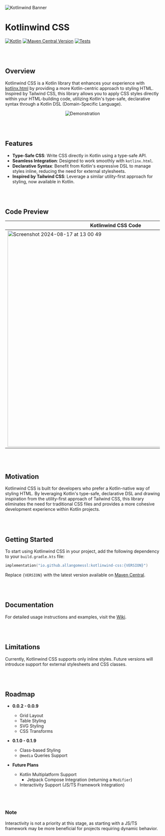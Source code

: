 ![Kotlinwind Banner](https://github.com/user-attachments/assets/5a28c38a-c7a2-4626-b58f-e9f2b1f312b1)

# Kotlinwind CSS

[![Kotlin](https://img.shields.io/badge/Kotlin-1.9.24-blue.svg?style=flat&logo=kotlin)](https://kotlinlang.org)
[![Maven Central Version](https://img.shields.io/maven-central/v/io.github.allangomessl/kotlinwind-css)](https://search.maven.org/artifact/io.github.allangomessl/kotlinwind-css)
[![Tests](https://github.com/allangomessl/kotlinwind-css/actions/workflows/on-push.yml/badge.svg?branch=dev&event=push)](https://github.com/allangomessl/kotlinwind-css/actions/workflows/on-push.yml)

<br/><br/>

## Overview

Kotlinwind CSS is a Kotlin library that enhances your experience with [kotlinx.html](https://github.com/Kotlin/kotlinx.html) by providing a more Kotlin-centric approach to styling HTML. Inspired by Tailwind CSS, this library allows you to apply CSS styles directly within your HTML-building code, utilizing Kotlin's type-safe, declarative syntax through a Kotlin DSL (Domain-Specific Language).

<p align="center">
  <img src="https://github.com/user-attachments/assets/b3310eeb-83f6-41b0-97ec-e39fbe8c1c8e" alt="Demonstration" />
</p>

<br/><br/>

## Features

- **Type-Safe CSS**: Write CSS directly in Kotlin using a type-safe API.
- **Seamless Integration**: Designed to work smoothly with `kotlinx.html`.
- **Declarative Syntax**: Benefit from Kotlin's expressive DSL to manage styles inline, reducing the need for external stylesheets.
- **Inspired by Tailwind CSS**: Leverage a similar utility-first approach for styling, now available in Kotlin.

<br/><br/>

## Code Preview

| Kotlinwind CSS Code | Resulting HTML |
| -------- | ------- |
| <img width="704" alt="Screenshot 2024-08-17 at 13 00 49" src="https://github.com/user-attachments/assets/12bc1408-f78f-4127-9e06-7e9985f08719"> | <img width="315" alt="Screenshot 2024-08-17 at 10 56 55" src="https://github.com/user-attachments/assets/dad10d8a-6ffd-4469-80bf-721da7e33290">  |

<br/><br/>

## Motivation

Kotlinwind CSS is built for developers who prefer a Kotlin-native way of styling HTML. By leveraging Kotlin's type-safe, declarative DSL and drawing inspiration from the utility-first approach of Tailwind CSS, this library eliminates the need for traditional CSS files and provides a more cohesive development experience within Kotlin projects.

<br/><br/>

## Getting Started

To start using Kotlinwind CSS in your project, add the following dependency to your `build.gradle.kts` file:

```kotlin
implementation("io.github.allangomessl:kotlinwind-css:{VERSION}")
```

Replace `{VERSION}` with the latest version available on [Maven Central](https://search.maven.org/artifact/io.github.allangomessl/kotlinwind-css).

<br/><br/>

## Documentation

For detailed usage instructions and examples, visit the [Wiki](https://github.com/allangomessl/kotlinwind-css/wiki).

<br/><br/>

## Limitations

Currently, Kotlinwind CSS supports only inline styles. Future versions will introduce support for external stylesheets and CSS classes.

<br/><br/>

## Roadmap

- **0.0.2 - 0.0.9**
  - Grid Layout
  - Table Styling
  - SVG Styling
  - CSS Transforms

- **0.1.0 - 0.1.9**
  - Class-based Styling
  - `@media` Queries Support

- **Future Plans**
  - Kotlin Multiplatform Support
    - Jetpack Compose Integration (returning a `Modifier`)
  - Interactivity Support (JS/TS Framework Integration)

<br/><br/>

### Note

Interactivity is not a priority at this stage, as starting with a JS/TS framework may be more beneficial for projects requiring dynamic behavior.
